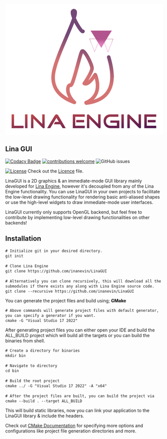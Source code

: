 ![Lina](Docs/Images/linalogofull_medium.png)

## Lina GUI
[![Codacy Badge](https://app.codacy.com/project/badge/Grade/c0c10a437a214dbf963210ed3edf3c4f)](https://www.codacy.com/gh/inanevin/LinaEngine/dashboard?utm_source=github.com&amp;utm_medium=referral&amp;utm_content=inanevin/LinaEngine&amp;utm_campaign=Badge_Grade)
[![contributions welcome](https://img.shields.io/badge/contributions-welcome-brightgreen.svg?style=flat)](https://github.com/inanevin/LinaGUI/issues) 
![GitHub issues](https://img.shields.io/github/issues/inanevin/LinaEngine.svg)

[![License](https://img.shields.io/badge/license-MIT-blue.svg)](https://opensource.org/licenses/MIT) 
Check out the [Licence](LICENSE) file.

LinaGUI is a 2D graphics & an immediate-mode GUI library mainly developed for [Lina Engine](https://www.github.com/inanevin/LinaEngine), however it's decoupled from any of the Lina Engine functionality. You can use LinaGUI in your own projects to facilitate the low-level drawing functionality for rendering basic anti-aliased shapes or use the high-level widgets to draw immediate-mode user interfaces.

LinaGUI currently only supports OpenGL backend, but feel free to contribute by implementing low-level drawing functionalities on other backends!

## Installation

```shell
# Initialize git in your desired directory.
git init

# Clone Lina Engine
git clone https://github.com/inanevin/LinaGUI

# Alternatively you can clone recursively, this will download all the submodules if there exists any along with Lina Engine source code.
git clone --recursive https://github.com/inanevin/LinaGUI
```
You can generate the project files and build using; ~~**CMake**~~

```shell
# Above commands will generate project files with default generator, you can specify a generator if you want.
cmake -G "Visual Studio 17 2022"
```

After generating project files you can either open your IDE and build the ALL_BUILD project which will build all the targets or you can build the binaries from shell.

```shell
# Create a directory for binaries
mkdir bin

# Navigate to directory
cd bin

# Build the root project
cmake ../ -G "Visual Studio 17 2022" -A "x64"

# After the project files are built, you can build the project via
cmake --build . --target ALL_BUILD
```

This will build static libraries, now you can link your application to the LinaGUI library & include the headers.

Check out [CMake Documentation](https://cmake.org/cmake/help/v3.2/manual/cmake.1.html) for specifying more options and configurations like project file generation directories and more.
